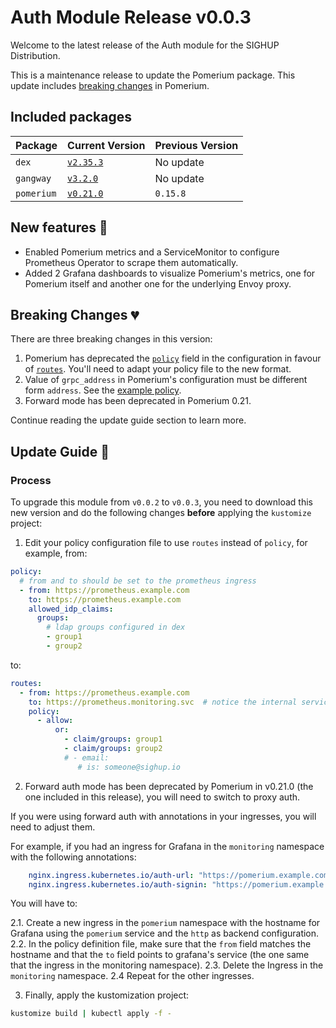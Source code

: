 # Auth Module Release v0.0.3

Welcome to the latest release of the Auth module for the SIGHUP Distribution.

This is a maintenance release to update the Pomerium package. This update includes [breaking changes](#breaking-changes-) in Pomerium.

## Included packages

| Package    | Current Version                                                           | Previous Version |
| ---------- | ------------------------------------------------------------------------- | ---------------- |
| `dex`      | [`v2.35.3`](https://github.com/dexidp/dex/releases/tag/v2.35.3)           | No update        |
| `gangway`  | [`v3.2.0`](https://github.com/vmware-archive/gangway/releases/tag/v3.2.0) | No update        |
| `pomerium` | [`v0.21.0`](https://github.com/pomerium/pomerium/releases/tag/v0.21.0)    | `0.15.8`         |

## New features 🌟

- Enabled Pomerium metrics and a ServiceMonitor to configure Prometheus Operator to scrape them automatically.
- Added 2 Grafana dashboards to visualize Pomerium's metrics, one for Pomerium itself and another one for the underlying Envoy proxy.

## Breaking Changes 💔

There are three breaking changes in this version:

1. Pomerium has deprecated the [`policy`](https://www.pomerium.com/docs/reference/policy/policy) field in the configuration in favour of [`routes`](https://www.pomerium.com/docs/reference/routes). You'll need to adapt your policy file to the new format.
2. Value of `grpc_address` in Pomerium's configuration must be different form `address`. See the [example policy](https://github.com/sighupio/module-auth/blob/v0.0.3/katalog/pomerium/config/policy.example.yaml).
3. Forward mode has been deprecated in Pomerium 0.21.

Continue reading the update guide section to learn more.

## Update Guide 🦮

### Process

To upgrade this module from `v0.0.2` to `v0.0.3`, you need to download this new version and do the following changes **before** applying the `kustomize` project:

1. Edit your policy configuration file to use `routes` instead of `policy`, for example, from:

```yaml
policy:
  # from and to should be set to the prometheus ingress
  - from: https://prometheus.example.com
    to: https://prometheus.example.com
    allowed_idp_claims:
      groups:
        # ldap groups configured in dex
        - group1
        - group2
```

to:

```yaml
routes:
  - from: https://prometheus.example.com
    to: https://prometheus.monitoring.svc  # notice the internal service. See (2.) below.
    policy:
      - allow:
          or:
            - claim/groups: group1
            - claim/groups: group2
            # - email:
               # is: someone@sighup.io

```

2. Forward auth mode has been deprecated by Pomerium in v0.21.0 (the one included in this release), you will need to switch to proxy auth.

If you were using forward auth with annotations in your ingresses, you will need to adjust them.

For example, if you had an ingress for Grafana in the `monitoring` namespace with the following annotations:

```yaml
    nginx.ingress.kubernetes.io/auth-url: "https://pomerium.example.com/verify?uri=$scheme://$host$request_uri"
    nginx.ingress.kubernetes.io/auth-signin: "https://pomerium.example.com/?uri=$scheme://$host$request_uri"
```

You will have to:

2.1. Create a new ingress in the `pomerium` namespace with the hostname for Grafana using the `pomerium` service and the `http` as backend configuration.
2.2. In the policy definition file, make sure that the `from` field matches the hostname and that the `to` field points to grafana's service (the one same that the ingress in the monitoring namespace).
2.3. Delete the Ingress in the `monitoring` namespace.
2.4 Repeat for the other ingresses.

3. Finally, apply the kustomization project:

```bash
kustomize build | kubectl apply -f -
```
